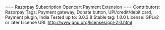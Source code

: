 === Razorpay Subscription Opencart Payment Extension ===
Contributors: Razorpay
Tags: Payment gateway, Donate button, UPI/credit/debit card, Payment plugin, India
Tested up to: 3.0.3.8
Stable tag: 1.0.0
License: GPLv2 or later
License URI: http://www.gnu.org/licenses/gpl-2.0.html